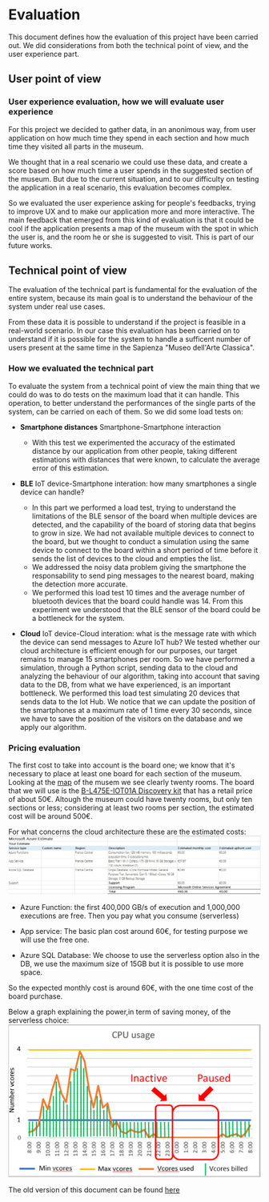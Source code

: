 # Evaluation

This document defines how the evaluation of this project have been carried out. We did considerations from both the technical point of view, and the user experience part.

## User point of view

### User experience evaluation, how we will evaluate user experience

For this project we decided to gather data, in an anonimous way, from user application on how much time they spend in each section and how much time they visited all parts in the museum.

We thought that in a real scenario we could use these data, and create a score based on how much time a user spends in the suggested section of the museum. But due to the current situation, and to our difficulty on testing the application in a real scenario, this evaluation becomes complex.

So we evaluated the user experience asking for people's feedbacks, trying to improve UX and to make our application more and more interactive. The main feedback that emerged from this kind of evaluation is that it could be cool if the application presents a map of the museum with the spot in which the user is, and the room he or she is suggested to visit. This is part of our future works.

## Technical point of view

The evaluation of the technical part is fundamental for the evaluation of the entire system, because its main goal is to understand the behaviour of the system under real use cases.

From these data it is possible to understand if the project is feasible in a real-world scenario. In our case this evaluation has been carried on to understand if it is possible for the system to handle a sufficent number of users present at the same time in the Sapienza "Museo dell'Arte Classica".

### How we evaluated the technical part

To evaluate the system from a technical point of view the main thing that we could do was to do tests on the maximum load that it can handle. This operation, to better understand the performances of the single parts of the system, can be carried on each of them. So we did some load tests on:

* **Smartphone distances** Smartphone-Smartphone interaction
  * With this test we experimented the accuracy of the estimated distance by our application from other people, taking different estimations with distances that were known, to calculate the average error of this estimation.

* **BLE** IoT device-Smartphone interation: how many smartphones a single device can handle?
  * In this part we performed a load test, trying to understand the limitations of the BLE sensor of the board when multiple devices are detected, and the capability of the board of storing data that begins to grow in size. We had not available multiple devices to connect to the board, but we thought to conduct a simulation using the same device to connect to the board within a short period of time before it sends the list of devices to the cloud and empties the list.
  * We addressed the noisy data problem giving the smartphone the responsability to send ping messages to the nearest board, making the detection more accurate.
  * We performed this load test 10 times and the average number of bluetooth devices that the board could handle was 14. From this experiment we understood that the BLE sensor of the board could be a bottleneck for the system.

* **Cloud** IoT device-Cloud interation: what is the message rate with which the device can send messages to Azure IoT hub?
We tested whether our cloud architecture is efficient enough for our purposes, our target remains to manage 15 smartphones per room. So we have performed a simulation, through a Python script, sending data to the cloud and analyzing the behaviour of our algorithm, taking into account that saving data to the DB, from what we have experienced, is an important bottleneck. We performed this load test simulating 20 devices that sends data to the Iot Hub. We notice that we can update the position of the smartphones at a maximum rate of 1 time every 30 seconds, since we have to save the position of the visitors on the database and we apply our algorithm.

### Pricing evaluation

The first cost to take into account is the board one; we know that it's necessary to place at least one board for each section of the museum. Looking at the [map](Images/planimetry.jpg) of the musem we see clearly twenty rooms. The board that we will use is the [B-L475E-IOT01A Discovery kit](https://www.st.com/en/evaluation-tools/b-l475e-iot01a.html) that has a retail price of about 50€. Altough the museum could have twenty rooms, but only ten sections or less; considering at least two rooms per section, the estimated cost will be around 500€.

For what concerns the cloud architecture these are the estimated costs:
![pricing](Images/pricing.jpg)

* Azure Function: the first 400,000 GB/s of execution and 1,000,000 executions are free. Then you pay what you consume (serverless)

* App service: The basic plan cost around 60€, for testing purpose we will use the free one.

* Azure SQL Database: We choose to use the serverless option also in the DB, we use the maximum size of 15GB but it is possible to use more space.

So the expected monthly cost is around 60€, with the one time cost of the board purchase.

Below a graph explaining the power,in term of saving money, of the serverless choice:
![serverless](Images/serverless-billing.png)

The old version of this document can be found [here](OlderVersions/Evaluation02)
